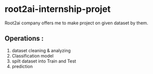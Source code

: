 # root2ai-internship-projet
Root2ai company offers me to make project on given dataset by them.

## Operations :
1. dataset cleaning & analyzing
2. Classification model
3. spilt dataset into Train and Test
4. prediction 
